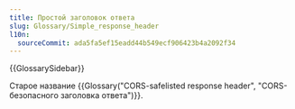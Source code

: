 ```yaml
---
title: Простой заголовок ответа
slug: Glossary/Simple_response_header
l10n:
  sourceCommit: ada5fa5ef15eadd44b549ecf906423b4a2092f34
---
```


{{GlossarySidebar}}

Старое название {{Glossary("CORS-safelisted response header", "CORS-безопасного заголовка ответа")}}.
